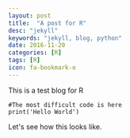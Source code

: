 ```yaml
---
layout: post
title:  "A post for R"
desc: "jekyll"
keywords: "jekyll, blog, python"
date: 2016-11-20
categories: [R]
tags: [R]
icon: fa-bookmark-o
---
```


This is a test blog for R

```
#The most difficult code is here
print('Hello World')
```

Let's see how this looks like.